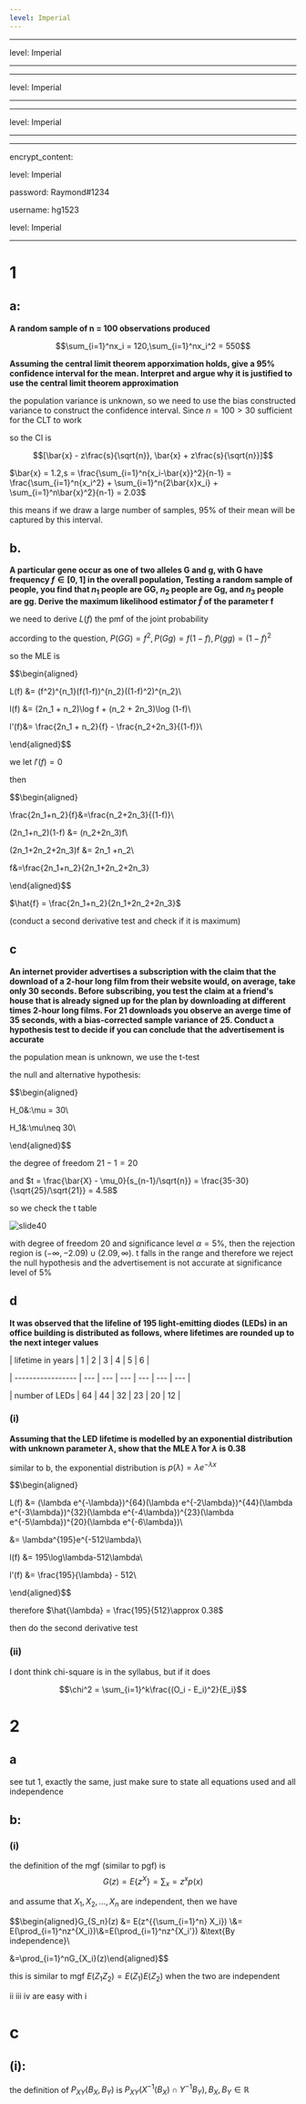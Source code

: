 ```yaml
---
level: Imperial
---
```

---
level: Imperial
---
---
level: Imperial
---
---
level: Imperial
---
---
encrypt_content:
  level: Imperial
  password: Raymond#1234
  username: hg1523
level: Imperial
---
# 1
## a:
**A random sample of n = 100 observations produced**

$$\sum_{i=1}^nx_i = 120,\sum_{i=1}^nx_i^2 = 550$$
**Assuming the central limit theorem apporximation holds, give a 95% confidence interval for the mean. Interpret and argue why it is justified to use the central limit theorem approximation**

the population variance is unknown, so we need to use the bias constructed variance to construct the confidence interval. Since $n = 100 > 30$ sufficient for the CLT to work

so the CI is

$$[\bar{x} - z\frac{s}{\sqrt{n}}, \bar{x} + z\frac{s}{\sqrt{n}}]$$

$\bar{x} = 1.2,s = \frac{\sum_{i=1}^n{x_i-\bar{x}}^2}{n-1} = \frac{\sum_{i=1}^n{x_i^2} + \sum_{i=1}^n{2\bar{x}x_i} + \sum_{i=1}^n\bar{x}^2}{n-1} = 2.03$

this means if we draw a large number of samples, 95% of their mean will be captured by this interval.

## b.
**A particular gene occur as one of two alleles G and g, with G have frequency $f\in[0,1]$ in the overall population, Testing a random sample of people, you find that $n_1$ people are GG, $n_2$ people are Gg, and $n_3$ people are gg. Derive the maximum likelihood estimator $\hat{f}$ of the parameter f**

we need to derive $L(f)$ the pmf of the joint probability

according to the question, $P(GG) = f^2, P(Gg) = f(1-f),P(gg) = (1-f)^2$

so the MLE is

$$\begin{aligned}
L(f) &= (f^2)^{n_1}(f(1-f))^{n_2}((1-f)^2)^{n_2}\\
l(f) &= (2n_1 + n_2)\log f + (n_2 + 2n_3)\log (1-f)\\
l'(f)&= \frac{2n_1 + n_2}{f} - \frac{n_2+2n_3}{(1-f)}\\
\end{aligned}$$

we let $l'(f) = 0$

then 

$$\begin{aligned}
\frac{2n_1+n_2}{f}&=\frac{n_2+2n_3}{(1-f)}\\
(2n_1+n_2)(1-f) &= (n_2+2n_3)f\\
(2n_1+2n_2+2n_3)f &= 2n_1 +n_2\\
f&=\frac{2n_1+n_2}{2n_1+2n_2+2n_3}
\end{aligned}$$

$\hat{f} = \frac{2n_1+n_2}{2n_1+2n_2+2n_3}$

(conduct a second derivative test and check if it is maximum)

## c
**An internet provider advertises a subscription with the claim that the download of a 2-hour long film from their website would, on average, take only 30 seconds. Before subscribing, you test the claim at a friend's house that is already signed up for the plan by downloading at different times 2-hour long films. For 21 downloads you observe an averge time of 35 seconds, with a bias-corrected sample variance of 25. Conduct a hypothesis test to decide if you can conclude that the advertisement is accurate**

the population mean is unknown, we use the t-test

the null and alternative hypothesis:

$$\begin{aligned}
H_0&:\mu = 30\\
H_1&:\mu\neq 30\\
\end{aligned}$$


the degree of freedom $21 - 1 = 20$

and $t = \frac{\bar{X} - \mu_0}{s_{n-1}/\sqrt{n}} = \frac{35-30}{\sqrt{25}/\sqrt{21}} = 4.58$

so we check the t table 

![slide40](../../../../../assets/Imperial/50008/2019-1-c.png)
with degree of freedom 20 and significance level $\alpha = 5\%$, then the rejection region is $(-\infty,-2.09)\cup(2.09,\infty)$. t falls in the range and therefore we reject the null hypothesis and the advertisement is not accurate at significance level of 5%

## d
**It was observed that the lifeline of 195 light-emitting diodes (LEDs) in an office building is distributed as follows, where lifetimes are rounded up to the next integer values**

| lifetime in years | 1   | 2   | 3   | 4   | 5   | 6   |
| ----------------- | --- | --- | --- | --- | --- | --- |
| number of LEDs    | 64  | 44  | 32  | 23  | 20  | 12  |
### (i)
**Assuming that the LED lifetime is modelled by an exponential distribution with unknown parameter $\lambda$, show that the MLE $\hat{\lambda}$ for $\lambda$ is 0.38**

similar to b, the exponential distribution is $p(\lambda) = \lambda e^{-\lambda x}$

$$\begin{aligned}
L(f) &= (\lambda e^{-\lambda})^{64}(\lambda e^{-2\lambda})^{44}(\lambda e^{-3\lambda})^{32}(\lambda e^{-4\lambda})^{23}(\lambda e^{-5\lambda})^{20}(\lambda e^{-6\lambda})\\
&= \lambda^{195}e^{-512\lambda}\\
l(f) &= 195\log\lambda-512\lambda\\
l'(f) &= \frac{195}{\lambda} - 512\\
\end{aligned}$$

therefore $\hat{\lambda} = \frac{195}{512}\approx 0.38$

then do the second derivative test

### (ii)
I dont think chi-square is in the syllabus, but if it does

$$\chi^2 = \sum_{i=1}^k\frac{(O_i - E_i)^2}{E_i}$$

# 2
## a
see tut 1, exactly the same, just make sure to state all equations used and all independence

## b:

### (i)

the definition of the mgf (similar to pgf) is $$G(z) = E\{z^X\} = \sum_{x} = z^xp(x)$$

and assume that $X_1, X_2,\dots, X_n$ are independent, then we have

$$\begin{aligned}G_{S_n}(z) &= E(z^{{\sum_{i=1}^n} X_i}) \\&= E(\prod_{i=1}^nz^{X_i})\\&=E(\prod_{i=1}^nz^{X_i'}) &\text{By independence}\\
&=\prod_{i=1}^nG_{X_i}(z)\end{aligned}$$

this is similar to mgf $E(Z_1Z_2) = E(Z_1)E(Z_2)$ when the two are independent


ii iii iv are easy with i

# c
## (i):

the definition of $P_{XY}(B_X,B_Y)$ is $P_{XY}(X^{-1}(B_X)\cap Y^{-1}B_Y), B_X,B_Y\in\mathbb{R}$

